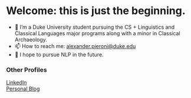 # Welcome: this is just the beginning.


- 👀 I’m a Duke University student pursuing the CS + Linguistics and Classical Languages major programs along with a minor in Classical Archaeology.
- 📫 How to reach me: alexander.pieroni@duke.edu
- 💬 I hope to pursue NLP in the future.


### Other Profiles
[LinkedIn](https://www.linkedin.com/in/alex-pieroni-29b9ba1a8/)   
[Personal Blog](www.yearofpause.com)

<!---
ajpieroni/ajpieroni is a ✨ special ✨ repository because its `README.md` (this file) appears on your GitHub profile.
You can click the Preview link to take a look at your changes.
--->
